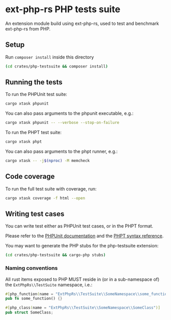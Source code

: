 # ext-php-rs PHP tests suite

An extension module build using ext-php-rs,
used to test and benchmark ext-php-rs from PHP.

## Setup

Run `composer install` inside this directory

```sh
(cd crates/php-testsuite && composer install)
```

## Running the tests

To run the PHPUnit test suite:

```sh
cargo xtask phpunit
```

You can also pass arguments to the phpunit executable, e.g.:

```sh
cargo xtask phpunit -- --verbose --stop-on-failure
```

To run the PHPT test suite:

```sh
cargo xtask phpt
```

You can also pass arguments to the phpt runner, e.g.:

```sh
cargo xtask -- -j$(nproc) -M memcheck
```

## Code coverage

To run the full test suite with coverage, run:

```sh
cargo xtask coverage -f html --open
```

## Writing test cases

You can write test either as PHPUnit test cases, or in the PHPT format.

Please refer to the [PHPUnit documentation](https://phpunit.readthedocs.io/)
and the [PHPT syntax reference](https://qa.php.net/phpt_details.php).

You may want to generate the PHP stubs for the php-testsuite extension:

```sh
(cd crates/php-testsuite && cargo-php stubs)
```

### Naming conventions

All rust items exposed to PHP MUST reside in (or in a sub-namespace of)
the `ExtPhpRs\\TestSuite` namespace, i.e.:

```rust
#[php_function(name = "ExtPhpRs\\TestSuite\\SomeNamespace\\some_function")]
pub fn some_function() {}

#[php_class(name = "ExtPhpRs\\TestSuite\\SomeNamespace\\SomeClass")]
pub struct SomeClass;
```
